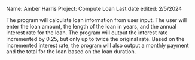 Name: Amber Harris
Project: Compute Loan
Last date edited: 2/5/2024

The program will calculate loan information from user input.
The user will enter the loan amount, the length of the loan 
in years, and the annual interest rate for the loan. The program 
will output the interest rate incremented by 0.25, but only 
up to twice the original rate. Based on the incremented 
interest rate, the program will also output a monthly payment 
and the total for the loan based on the loan duration.
